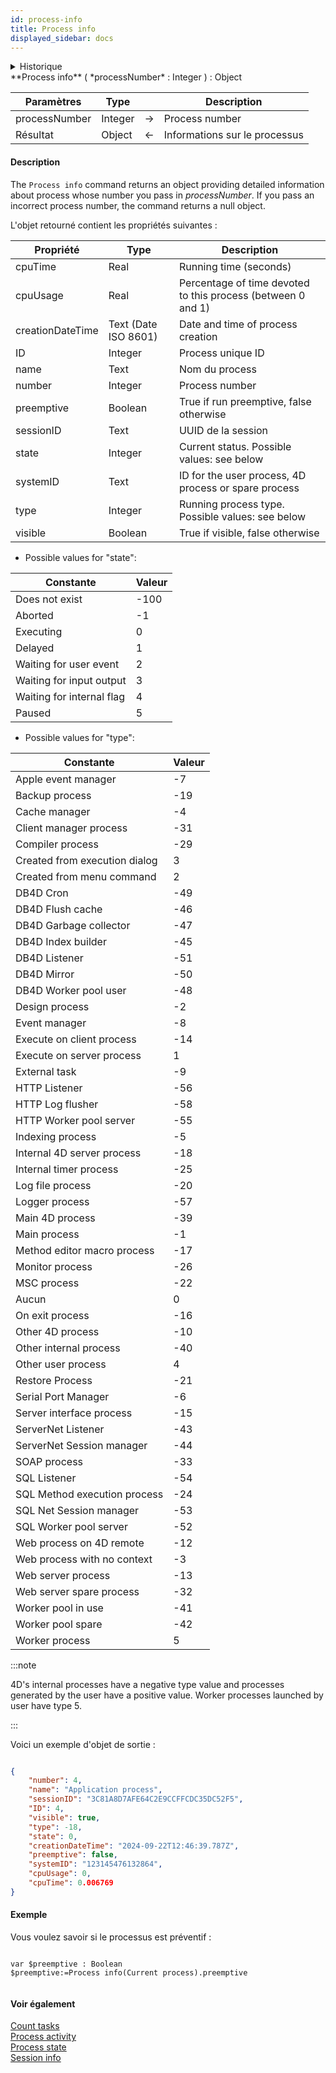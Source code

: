 ```yaml
---
id: process-info
title: Process info
displayed_sidebar: docs
---
```


<details><summary>Historique</summary>

| Release | Modifications |
| ------- | ------------- |
| 20 R7   | Ajout         |

</details>

<!-- REF #_command_.Process info.Syntax -->**Process info** ( *processNumber* : Integer ) : Object<!-- END REF -->

<!-- REF #_command_.Process info.Params -->

| Paramètres    | Type    |     | Description                   |
| ------------- | ------- | :-: | ----------------------------- |
| processNumber | Integer |  →  | Process number                |
| Résultat      | Object  |  ←  | Informations sur le processus |

<!-- END REF -->

#### Description

The `Process info` command <!-- REF #_command_.Process info.Summary -->returns an object providing detailed information about process whose number you pass in *processNumber*<!-- END REF -->. If you pass an incorrect process number, the command returns a null object.

L'objet retourné contient les propriétés suivantes :

| Propriété        | Type                                    | Description                                                                      |
| ---------------- | --------------------------------------- | -------------------------------------------------------------------------------- |
| cpuTime          | Real                                    | Running time (seconds)                                        |
| cpuUsage         | Real                                    | Percentage of time devoted to this process (between 0 and 1)  |
| creationDateTime | Text (Date ISO 8601) | Date and time of process creation                                                |
| ID               | Integer                                 | Process unique ID                                                                |
| name             | Text                                    | Nom du process                                                                   |
| number           | Integer                                 | Process number                                                                   |
| preemptive       | Boolean                                 | True if run preemptive, false otherwise                                          |
| sessionID        | Text                                    | UUID de la session                                                               |
| state            | Integer                                 | Current status. Possible values: see below       |
| systemID         | Text                                    | ID for the user process, 4D process or spare process                             |
| type             | Integer                                 | Running process type. Possible values: see below |
| visible          | Boolean                                 | True if visible, false otherwise                                                 |

- Possible values for "state":

| Constante                 | Valeur |
| ------------------------- | ------ |
| Does not exist            | -100   |
| Aborted                   | -1     |
| Executing                 | 0      |
| Delayed                   | 1      |
| Waiting for user event    | 2      |
| Waiting for input output  | 3      |
| Waiting for internal flag | 4      |
| Paused                    | 5      |

- Possible values for "type":

| Constante                     | Valeur |
| ----------------------------- | ------ |
| Apple event manager           | -7     |
| Backup process                | -19    |
| Cache manager                 | -4     |
| Client manager process        | -31    |
| Compiler process              | -29    |
| Created from execution dialog | 3      |
| Created from menu command     | 2      |
| DB4D Cron                     | -49    |
| DB4D Flush cache              | -46    |
| DB4D Garbage collector        | -47    |
| DB4D Index builder            | -45    |
| DB4D Listener                 | -51    |
| DB4D Mirror                   | -50    |
| DB4D Worker pool user         | -48    |
| Design process                | -2     |
| Event manager                 | -8     |
| Execute on client process     | -14    |
| Execute on server process     | 1      |
| External task                 | -9     |
| HTTP Listener                 | -56    |
| HTTP Log flusher              | -58    |
| HTTP Worker pool server       | -55    |
| Indexing process              | -5     |
| Internal 4D server process    | -18    |
| Internal timer process        | -25    |
| Log file process              | -20    |
| Logger process                | -57    |
| Main 4D process               | -39    |
| Main process                  | -1     |
| Method editor macro process   | -17    |
| Monitor process               | -26    |
| MSC process                   | -22    |
| Aucun                         | 0      |
| On exit process               | -16    |
| Other 4D process              | -10    |
| Other internal process        | -40    |
| Other user process            | 4      |
| Restore Process               | -21    |
| Serial Port Manager           | -6     |
| Server interface process      | -15    |
| ServerNet Listener            | -43    |
| ServerNet Session manager     | -44    |
| SOAP process                  | -33    |
| SQL Listener                  | -54    |
| SQL Method execution process  | -24    |
| SQL Net Session manager       | -53    |
| SQL Worker pool server        | -52    |
| Web process on 4D remote      | -12    |
| Web process with no context   | -3     |
| Web server process            | -13    |
| Web server spare process      | -32    |
| Worker pool in use            | -41    |
| Worker pool spare             | -42    |
| Worker process                | 5      |

:::note

4D's internal processes have a negative type value and processes generated by the user have a positive value. Worker processes launched by user have type 5.

:::

Voici un exemple d'objet de sortie :

```json

{
    "number": 4,
    "name": "Application process",
    "sessionID": "3C81A8D7AFE64C2E9CCFFCDC35DC52F5",
    "ID": 4,
    "visible": true,
    "type": -18,
    "state": 0,
    "creationDateTime": "2024-09-22T12:46:39.787Z",
    "preemptive": false,
    "systemID": "123145476132864",
    "cpuUsage": 0,
    "cpuTime": 0.006769
}

```

#### Exemple

Vous voulez savoir si le processus est préventif :

```4d

var $preemptive : Boolean
$preemptive:=Process info(Current process).preemptive


```

#### Voir également

[Count tasks](../commands-legacy/count-tasks.md)\
[Process activity](process-activity.md)\
[Process state](../commands-legacy/process-state.md)\
[Session info](session-info.md)
